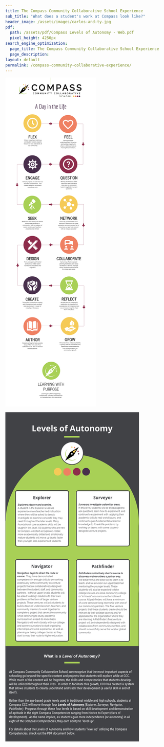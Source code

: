 ```yaml
---
title: The Compass Community Collaborative School Experience
sub_title: "What does a student's work at Compass look like?"
header_image: /assets/images/carlos-and-ty.jpg
pdf:
  path: /assets/pdf/Compass Levels of Autonomy - Web.pdf
  pixel_height: 4250px
search_engine_optimization:
  page_title: The Compass Community Collaborative School Experience
  page_description:
layout: default
permalink: /compass-community-collaborative-experience/
---
```



![](/assets/images/versions/ccc---day-in-the-life---web---x----1300-4713x---.jpg)

![](/assets/images/versions/levels-of-autonomy---web---x----1300-3186x---.jpg)

&nbsp;